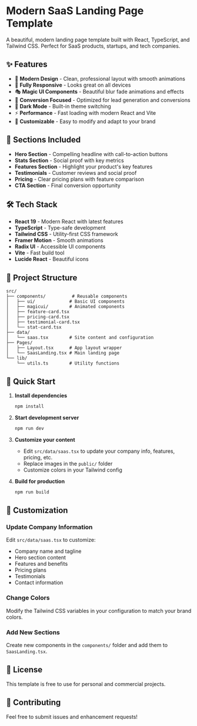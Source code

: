# Modern SaaS Landing Page Template

A beautiful, modern landing page template built with React, TypeScript, and Tailwind CSS. Perfect for SaaS products, startups, and tech companies.

## ✨ Features

- 🎨 **Modern Design** - Clean, professional layout with smooth animations
- 📱 **Fully Responsive** - Looks great on all devices
- 🎭 **Magic UI Components** - Beautiful blur fade animations and effects
- 🎯 **Conversion Focused** - Optimized for lead generation and conversions
- 🌙 **Dark Mode** - Built-in theme switching
- ⚡ **Performance** - Fast loading with modern React and Vite
- 🔧 **Customizable** - Easy to modify and adapt to your brand

## 🚀 Sections Included

- **Hero Section** - Compelling headline with call-to-action buttons
- **Stats Section** - Social proof with key metrics
- **Features Section** - Highlight your product's key features
- **Testimonials** - Customer reviews and social proof
- **Pricing** - Clear pricing plans with feature comparison
- **CTA Section** - Final conversion opportunity

## 🛠️ Tech Stack

- **React 19** - Modern React with latest features
- **TypeScript** - Type-safe development
- **Tailwind CSS** - Utility-first CSS framework
- **Framer Motion** - Smooth animations
- **Radix UI** - Accessible UI components
- **Vite** - Fast build tool
- **Lucide React** - Beautiful icons

## 📁 Project Structure

```
src/
├── components/          # Reusable components
│   ├── ui/             # Basic UI components
│   ├── magicui/        # Animated components
│   ├── feature-card.tsx
│   ├── pricing-card.tsx
│   ├── testimonial-card.tsx
│   └── stat-card.tsx
├── data/
│   └── saas.tsx        # Site content and configuration
├── Pages/
│   ├── Layout.tsx      # App layout wrapper
│   └── SaasLanding.tsx # Main landing page
└── lib/
    └── utils.ts        # Utility functions
```

## 🎯 Quick Start

1. **Install dependencies**

   ```bash
   npm install
   ```

2. **Start development server**

   ```bash
   npm run dev
   ```

3. **Customize your content**

   - Edit `src/data/saas.tsx` to update your company info, features, pricing, etc.
   - Replace images in the `public/` folder
   - Customize colors in your Tailwind config

4. **Build for production**
   ```bash
   npm run build
   ```

## 🎨 Customization

### Update Company Information

Edit `src/data/saas.tsx` to customize:

- Company name and tagline
- Hero section content
- Features and benefits
- Pricing plans
- Testimonials
- Contact information

### Change Colors

Modify the Tailwind CSS variables in your configuration to match your brand colors.

### Add New Sections

Create new components in the `components/` folder and add them to `SaasLanding.tsx`.

## 📄 License

This template is free to use for personal and commercial projects.

## 🤝 Contributing

Feel free to submit issues and enhancement requests!
